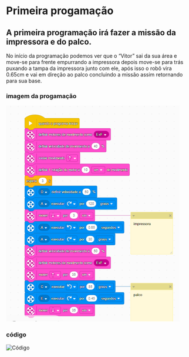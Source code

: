 # Primeira progamação
## A primeira programação irá fazer a missão da impressora e do palco.
No início da programação podemos ver que o “Vitor” sai da sua área e move-se para frente empurrando a impressora depois move-se para trás puxando a tampa da impressora junto com ele,
após isso o robô vira 0.65cm e vai em direção ao palco concluindo a missão assim retornando para sua base. 
### imagem da progamação 
![codigo 1](programacao1.PNG)

### código
![Código](impressora_e_palco.llsp3)
